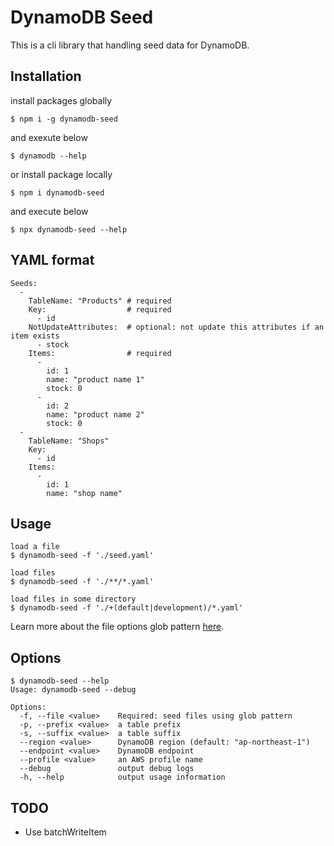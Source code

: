 # DynamoDB Seed

This is a cli library that handling seed data for DynamoDB.

## Installation

install packages globally

```
$ npm i -g dynamodb-seed
```

and exexute below

```
$ dynamodb --help
```

or install package locally

```
$ npm i dynamodb-seed
```

and execute below

```
$ npx dynamodb-seed --help
```

## YAML format

```
Seeds:
  -
    TableName: "Products" # required
    Key:                  # required
      - id
    NotUpdateAttributes:  # optional: not update this attributes if an item exists
      - stock
    Items:                # required
      -
        id: 1
        name: "product name 1"
        stock: 0
      -
        id: 2
        name: "product name 2"
        stock: 0
  -
    TableName: "Shops"
    Key:
      - id
    Items:
      -
        id: 1
        name: "shop name"
```

## Usage

```
load a file
$ dynamodb-seed -f './seed.yaml'

load files
$ dynamodb-seed -f './**/*.yaml'

load files in some directory
$ dynamodb-seed -f './+(default|development)/*.yaml'
```

Learn more about the file options glob pattern [here](https://www.npmjs.com/package/glob).

## Options

```
$ dynamodb-seed --help
Usage: dynamodb-seed --debug

Options:
  -f, --file <value>    Required: seed files using glob pattern
  -p, --prefix <value>  a table prefix
  -s, --suffix <value>  a table suffix
  --region <value>      DynamoDB region (default: "ap-northeast-1")
  --endpoint <value>    DynamoDB endpoint
  --profile <value>     an AWS profile name
  --debug               output debug logs
  -h, --help            output usage information
```

## TODO

* Use batchWriteItem

